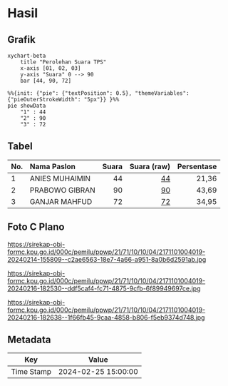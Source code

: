 # Hasil

## Grafik

```mermaid
xychart-beta
    title "Perolehan Suara TPS"
    x-axis [01, 02, 03]
    y-axis "Suara" 0 --> 90
    bar [44, 90, 72]
```

```mermaid
%%{init: {"pie": {"textPosition": 0.5}, "themeVariables": {"pieOuterStrokeWidth": "5px"}} }%%
pie showData
    "1" : 44
    "2" : 90
    "3" : 72
```

## Tabel

| No. | Nama Paslon    | Suara | Suara (raw) | Persentase |
|:--- |:-------------- | -----:| -----------:| ----------:|
| 1   | ANIES MUHAIMIN | 44    | [44][p-1]   | 21,36      |
| 2   | PRABOWO GIBRAN | 90    | [90][p-2]   | 43,69      |
| 3   | GANJAR MAHFUD  | 72    | [72][p-3]   | 34,95      |


[p-1]: https://github.com/gigit-pemilu/pemilu-2024-21-kepulauan-riau/blob/main/pilpres/hitung-suara/sub/21-kepulauan-riau/sub/71-kota-batam/sub/10-batam-kota/sub/1004-belian/sub/019-tps/sub/paslon-1.txt
[p-2]: https://github.com/gigit-pemilu/pemilu-2024-21-kepulauan-riau/blob/main/pilpres/hitung-suara/sub/21-kepulauan-riau/sub/71-kota-batam/sub/10-batam-kota/sub/1004-belian/sub/019-tps/sub/paslon-2.txt
[p-3]: https://github.com/gigit-pemilu/pemilu-2024-21-kepulauan-riau/blob/main/pilpres/hitung-suara/sub/21-kepulauan-riau/sub/71-kota-batam/sub/10-batam-kota/sub/1004-belian/sub/019-tps/sub/paslon-3.txt

## Foto C Plano

https://sirekap-obj-formc.kpu.go.id/000c/pemilu/ppwp/21/71/10/10/04/2171101004019-20240214-155809--c2ae6563-18e7-4a66-a951-8a0b6d2591ab.jpg

https://sirekap-obj-formc.kpu.go.id/000c/pemilu/ppwp/21/71/10/10/04/2171101004019-20240216-182530--ddf5caf4-fc71-4875-9cfb-6f89949697ce.jpg

https://sirekap-obj-formc.kpu.go.id/000c/pemilu/ppwp/21/71/10/10/04/2171101004019-20240216-182638--1f66fb45-9caa-4858-b806-f5eb9374d748.jpg


## Metadata

| Key        | Value               |
| ---------- | ------------------- |
| Time Stamp | 2024-02-25 15:00:00 |



